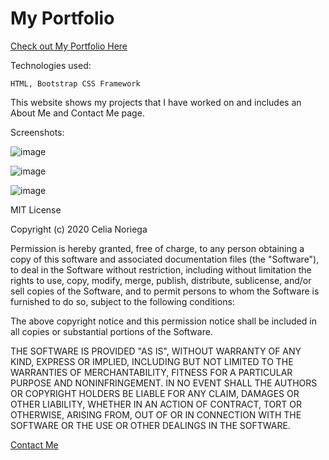 # My Portfolio

[Check out My Portfolio Here](https://celianoriega.github.io/) 

Technologies used:

    HTML, Bootstrap CSS Framework

This website shows my projects that I have worked on and includes an About Me and Contact Me page.

Screenshots:

![image](https://user-images.githubusercontent.com/71470687/99182012-0352f000-26e7-11eb-90d5-96d1efd0abf2.png)

![image](https://user-images.githubusercontent.com/71470687/99181941-858ee480-26e6-11eb-9c0d-0276f021ab6e.png)

![image](https://user-images.githubusercontent.com/71470687/99181953-98091e00-26e6-11eb-9f68-186f683413ca.png)

MIT License

Copyright (c) 2020 Celia Noriega

Permission is hereby granted, free of charge, to any person obtaining a copy
of this software and associated documentation files (the "Software"), to deal
in the Software without restriction, including without limitation the rights
to use, copy, modify, merge, publish, distribute, sublicense, and/or sell
copies of the Software, and to permit persons to whom the Software is
furnished to do so, subject to the following conditions:

The above copyright notice and this permission notice shall be included in all
copies or substantial portions of the Software.

THE SOFTWARE IS PROVIDED "AS IS", WITHOUT WARRANTY OF ANY KIND, EXPRESS OR
IMPLIED, INCLUDING BUT NOT LIMITED TO THE WARRANTIES OF MERCHANTABILITY,
FITNESS FOR A PARTICULAR PURPOSE AND NONINFRINGEMENT. IN NO EVENT SHALL THE
AUTHORS OR COPYRIGHT HOLDERS BE LIABLE FOR ANY CLAIM, DAMAGES OR OTHER
LIABILITY, WHETHER IN AN ACTION OF CONTRACT, TORT OR OTHERWISE, ARISING FROM,
OUT OF OR IN CONNECTION WITH THE SOFTWARE OR THE USE OR OTHER DEALINGS IN THE
SOFTWARE.
 
[Contact Me](https://celianoriega.github.io/contact.html)